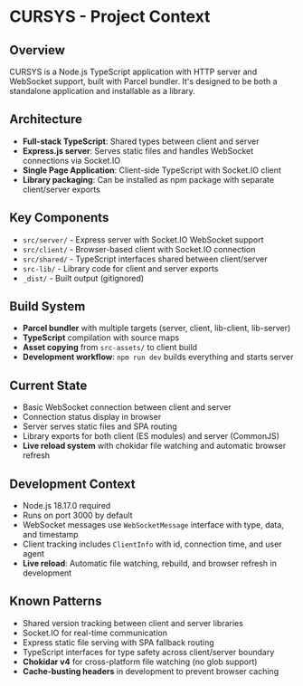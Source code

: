 # CURSYS - Project Context

## Overview
CURSYS is a Node.js TypeScript application with HTTP server and WebSocket support, built with Parcel bundler. It's designed to be both a standalone application and installable as a library.

## Architecture
- **Full-stack TypeScript**: Shared types between client and server
- **Express.js server**: Serves static files and handles WebSocket connections via Socket.IO
- **Single Page Application**: Client-side TypeScript with Socket.IO client
- **Library packaging**: Can be installed as npm package with separate client/server exports

## Key Components
- `src/server/` - Express server with Socket.IO WebSocket support
- `src/client/` - Browser-based client with Socket.IO connection
- `src/shared/` - TypeScript interfaces shared between client/server
- `src-lib/` - Library code for client and server exports
- `_dist/` - Built output (gitignored)

## Build System
- **Parcel bundler** with multiple targets (server, client, lib-client, lib-server)
- **TypeScript** compilation with source maps
- **Asset copying** from `src-assets/` to client build
- **Development workflow**: `npm run dev` builds everything and starts server

## Current State
- Basic WebSocket connection between client and server
- Connection status display in browser
- Server serves static files and SPA routing
- Library exports for both client (ES modules) and server (CommonJS)
- **Live reload system** with chokidar file watching and automatic browser refresh

## Development Context
- Node.js 18.17.0 required
- Runs on port 3000 by default
- WebSocket messages use `WebSocketMessage` interface with type, data, and timestamp
- Client tracking includes `ClientInfo` with id, connection time, and user agent
- **Live reload**: Automatic file watching, rebuild, and browser refresh in development

## Known Patterns
- Shared version tracking between client and server libraries
- Socket.IO for real-time communication
- Express static file serving with SPA fallback routing
- TypeScript interfaces for type safety across client/server boundary
- **Chokidar v4** for cross-platform file watching (no glob support)
- **Cache-busting headers** in development to prevent browser caching 